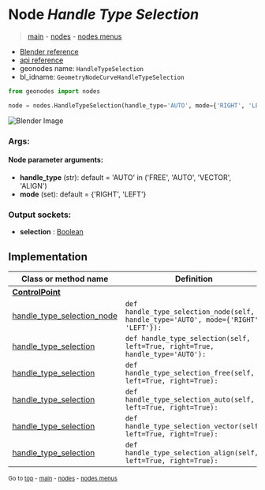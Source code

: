 # Node *Handle Type Selection*

> [main](../structure.md) - [nodes](nodes.md) - [nodes menus](nodes_menus.md)

- [Blender reference](https://docs.blender.org/manual/en/latest/modeling/geometry_nodes/curve/handle_type_selection.html)
- [api reference](https://docs.blender.org/api/current/bpy.types.GeometryNodeCurveHandleTypeSelection.html)
- geonodes name: `HandleTypeSelection`
- bl_idname: `GeometryNodeCurveHandleTypeSelection`

```python
from geonodes import nodes

node = nodes.HandleTypeSelection(handle_type='AUTO', mode={'RIGHT', 'LEFT'})
```

![Blender Image](https://docs.blender.org/manual/en/latest/_images/node-types_GeometryNodeCurveHandleTypeSelection.webp)

### Args:

#### Node parameter arguments:

- **handle_type** (str): default = 'AUTO' in ('FREE', 'AUTO', 'VECTOR', 'ALIGN')
- **mode** (set): default = {'RIGHT', 'LEFT'}

### Output sockets:

- **selection** : [Boolean](Boolean.md)

## Implementation

| Class or method name | Definition |
|----------------------|------------|
| **[ControlPoint](ControlPoint.md)** |
| [handle_type_selection_node](ControlPoint.md#handle_type_selection_node) | `def handle_type_selection_node(self, handle_type='AUTO', mode={'RIGHT', 'LEFT'}):` |
| [handle_type_selection](ControlPoint.md#handle_type_selection) | `def handle_type_selection(self, left=True, right=True, handle_type='AUTO'):` |
| [handle_type_selection](ControlPoint.md#handle_type_selection) | `def handle_type_selection_free(self, left=True, right=True):` |
| [handle_type_selection](ControlPoint.md#handle_type_selection) | `def handle_type_selection_auto(self, left=True, right=True):` |
| [handle_type_selection](ControlPoint.md#handle_type_selection) | `def handle_type_selection_vector(self, left=True, right=True):` |
| [handle_type_selection](ControlPoint.md#handle_type_selection) | `def handle_type_selection_align(self, left=True, right=True):` |

<sub>Go to [top](#node-Handle-Type-Selection) - [main](../structure.md) - [nodes](nodes.md) - [nodes menus](nodes_menus.md)</sub>

